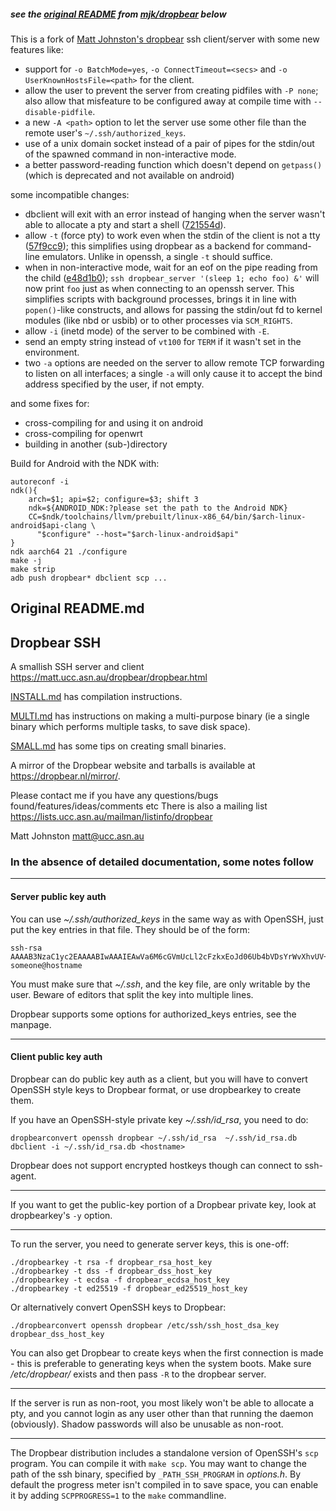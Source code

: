 ##### see the [original README](#original-readmemd) from [mjk/dropbear](https://github.com/mkj/dropbear) below

This is a fork of [Matt Johnston's dropbear](https://matt.ucc.asn.au/dropbear/dropbear.html) ssh client/server with some new features like:
- support for `-o BatchMode=yes`, `-o ConnectTimeout=<secs>` and
  `-o UserKnownHostsFile=<path>` for the client.
- allow the user to prevent the server from creating pidfiles with `-P none`;
        also allow that misfeature to be configured away at compile time
	with `--disable-pidfile`.
- a new `-A <path>` option to let the server use some other file than the
        remote user's `~/.ssh/authorized_keys`.
- use of a unix domain socket instead of a pair of pipes for the stdin/out
        of the spawned command in non-interactive mode.
- a better password-reading function which doesn't depend on `getpass()`
	(which is deprecated and not available on android)
	
some incompatible changes:
- dbclient will exit with an error instead of hanging when the server wasn't
	able to allocate a pty and start a shell ([721554d][7215]).
- allow `-t` (force pty) to work even when the stdin of the client is not
  a tty ([57f9cc9][57f9]); this simplifies using dropbear as a backend for
  command-line emulators. Unlike in openssh, a single `-t` should suffice.
- when in non-interactive mode, wait for an eof on the pipe reading from the
  child ([e48d1b0][e48d]); `ssh dropbear_server '(sleep 1; echo foo) &'`
  will now print `foo` just as when connecting to an openssh server. This
  simplifies scripts with background processes, brings it in line with
  `popen()`-like constructs, and allows for passing the stdin/out fd to kernel
  modules (like nbd or usbib) or to other processes via `SCM_RIGHTS`.
- allow `-i` (inetd mode) of the server to be combined with `-E`.
- send an empty string instead of `vt100` for `TERM` if it wasn't set in
	the environment.
- two `-a` options are needed on the server to allow remote TCP
  forwarding to listen on all interfaces; a single `-a` will only cause it
  to accept the bind address specified by the user, if not empty.

and some fixes for:
- cross-compiling for and using it on android
- cross-compiling for openwrt
- building in another (sub-)directory

Build for Android with the NDK with:
```
autoreconf -i
ndk(){
	arch=$1; api=$2; configure=$3; shift 3
	ndk=${ANDROID_NDK:?please set the path to the Android NDK}
	CC=$ndk/toolchains/llvm/prebuilt/linux-x86_64/bin/$arch-linux-android$api-clang \
	  "$configure" --host="$arch-linux-android$api"
}
ndk aarch64 21 ./configure
make -j
make strip
adb push dropbear* dbclient scp ...
```
[e48d]: https://github.com/turistu/dropbearx/commit/e48d1b0fb55a939e623124f3edd257ebdc688b8b
[57f9]: https://github.com/turistu/dropbearx/commit/57f9cc95140c71dfb835a84327e3b65c0e4b0f8c
[7215]: https://github.com/turistu/dropbearx/commit/721554dadceefeb4176ae665ef8d308fb283991c

## Original README.md
## Dropbear SSH
A smallish SSH server and client
https://matt.ucc.asn.au/dropbear/dropbear.html

[INSTALL.md](INSTALL.md) has compilation instructions.

[MULTI.md](MULTI.md) has instructions on making a multi-purpose binary (ie a single binary which performs multiple tasks, to save disk space).

[SMALL.md](SMALL.md) has some tips on creating small binaries.

A mirror of the Dropbear website and tarballs is available at https://dropbear.nl/mirror/.

Please contact me if you have any questions/bugs found/features/ideas/comments etc
There is also a mailing list https://lists.ucc.asn.au/mailman/listinfo/dropbear

Matt Johnston
matt@ucc.asn.au


### In the absence of detailed documentation, some notes follow

----
#### Server public key auth

You can use *~/.ssh/authorized_keys* in the same way as with OpenSSH, just put the key entries in that file. They should be of the form:

```
ssh-rsa AAAAB3NzaC1yc2EAAAABIwAAAIEAwVa6M6cGVmUcLl2cFzkxEoJd06Ub4bVDsYrWvXhvUV+ZAM9uGuewZBDoAqNKJxoIn0Hyd0NkyU99UVv6NWV/5YSHtnf35LKds56j7cuzoQpFIdjNwdxAN0PCET/MG8qyskG/2IE2DPNIaJ3Wy+Ws4IZEgdJgPlTYUBWWtCWOGc= someone@hostname
```

You must make sure that *~/.ssh*, and the key file, are only writable by the user. Beware of editors that split the key into multiple lines.

Dropbear supports some options for authorized_keys entries, see the manpage.

----
#### Client public key auth

Dropbear can do public key auth as a client, but you will have to convert OpenSSH style keys to Dropbear format, or use dropbearkey to create them.

If you have an OpenSSH-style private key *~/.ssh/id_rsa*, you need to do:

```
dropbearconvert openssh dropbear ~/.ssh/id_rsa  ~/.ssh/id_rsa.db
dbclient -i ~/.ssh/id_rsa.db <hostname>
```

Dropbear does not support encrypted hostkeys though can connect to ssh-agent.

----
If you want to get the public-key portion of a Dropbear private key, look at dropbearkey's `-y` option.

----
To run the server, you need to generate server keys, this is one-off:

```
./dropbearkey -t rsa -f dropbear_rsa_host_key
./dropbearkey -t dss -f dropbear_dss_host_key
./dropbearkey -t ecdsa -f dropbear_ecdsa_host_key
./dropbearkey -t ed25519 -f dropbear_ed25519_host_key
```

Or alternatively convert OpenSSH keys to Dropbear:

```
./dropbearconvert openssh dropbear /etc/ssh/ssh_host_dsa_key dropbear_dss_host_key
```

You can also get Dropbear to create keys when the first connection is made - this is preferable to generating keys when the system boots. Make sure */etc/dropbear/* exists and then pass `-R` to the dropbear server.

----
If the server is run as non-root, you most likely won't be able to allocate a pty, and you cannot login as any user other than that running the daemon (obviously). Shadow passwords will also be unusable as non-root.

----
The Dropbear distribution includes a standalone version of OpenSSH's `scp` program. You can compile it with `make scp`. You may want to change the path of the ssh binary, specified by `_PATH_SSH_PROGRAM` in *options.h*. By default
the progress meter isn't compiled in to save space, you can enable it by adding `SCPPROGRESS=1` to the `make` commandline.
